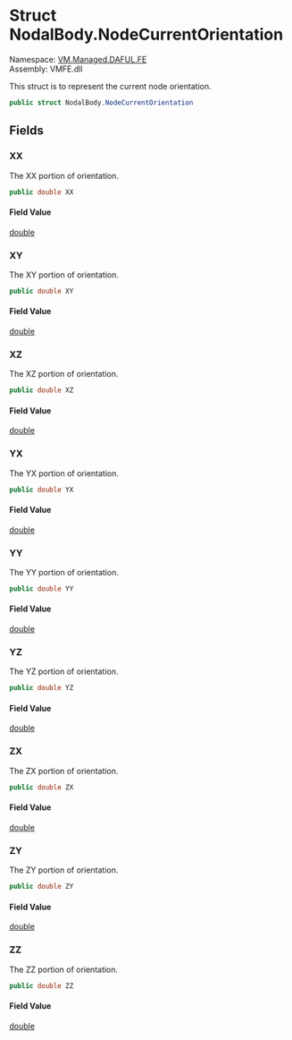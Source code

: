 # Struct NodalBody.NodeCurrentOrientation

Namespace: [VM.Managed.DAFUL.FE](VM.Managed.DAFUL.FE.md)  
Assembly: VMFE.dll  

This struct is to represent the current node orientation.

```csharp
public struct NodalBody.NodeCurrentOrientation
```

## Fields

### XX

The XX portion of orientation.

```csharp
public double XX
```

#### Field Value

 [double](https://learn.microsoft.com/dotnet/api/system.double)

### XY

The XY portion of orientation.

```csharp
public double XY
```

#### Field Value

 [double](https://learn.microsoft.com/dotnet/api/system.double)

### XZ

The XZ portion of orientation.

```csharp
public double XZ
```

#### Field Value

 [double](https://learn.microsoft.com/dotnet/api/system.double)

### YX

The YX portion of orientation.

```csharp
public double YX
```

#### Field Value

 [double](https://learn.microsoft.com/dotnet/api/system.double)

### YY

The YY portion of orientation.

```csharp
public double YY
```

#### Field Value

 [double](https://learn.microsoft.com/dotnet/api/system.double)

### YZ

The YZ portion of orientation.

```csharp
public double YZ
```

#### Field Value

 [double](https://learn.microsoft.com/dotnet/api/system.double)

### ZX

The ZX portion of orientation.

```csharp
public double ZX
```

#### Field Value

 [double](https://learn.microsoft.com/dotnet/api/system.double)

### ZY

The ZY portion of orientation.

```csharp
public double ZY
```

#### Field Value

 [double](https://learn.microsoft.com/dotnet/api/system.double)

### ZZ

The ZZ portion of orientation.

```csharp
public double ZZ
```

#### Field Value

 [double](https://learn.microsoft.com/dotnet/api/system.double)



